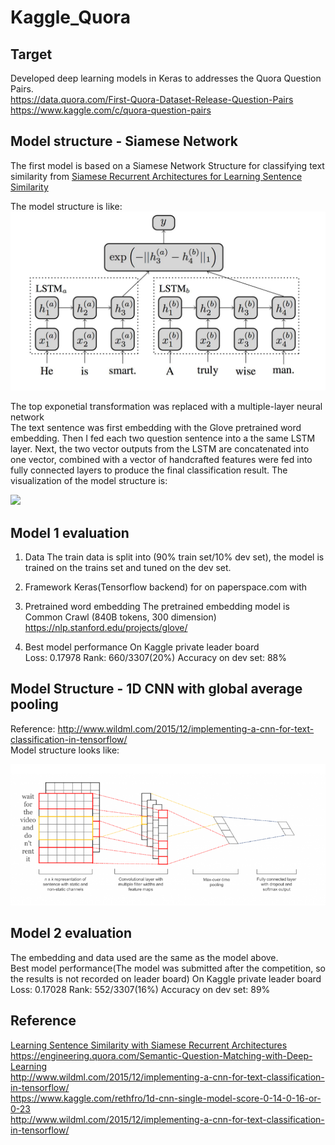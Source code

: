 # Kaggle_Quora

## Target
Developed deep learning models in Keras to addresses the Quora Question Pairs.<br>
https://data.quora.com/First-Quora-Dataset-Release-Question-Pairs<br>
https://www.kaggle.com/c/quora-question-pairs<br>

## Model structure - Siamese Network
The first model is based on a Siamese Network Structure for classifying text similarity from <a href="https://www.google.com/url?sa=t&rct=j&q=&esrc=s&source=web&cd=2&ved=0ahUKEwiqkPDo-J3WAhUJ64MKHZyBBvcQFggzMAE&url=https%3A%2F%2Fwww.aaai.org%2Focs%2Findex.php%2FAAAI%2FAAAI16%2Fpaper%2Fdownload%2F12195%2F12023&usg=AFQjCNEDeIU50_crbvc_VrK5qFfZAMS64A">Siamese Recurrent Architectures for Learning Sentence Similarity</a>

The model structure is like:
<img src="siamese_img.jpeg">

The top exponetial transformation was replaced with a multiple-layer neural network<br>
The text sentence was first embedding with the Glove pretrained word embedding. Then I fed each two question sentence into a the same LSTM layer. Next, the two vector outputs from the LSTM are concatenated into one vector, combined with a vector of handcrafted features were fed into fully connected layers to produce the final classification result.
The visualization of the model structure is:

<img src="model_1_img.jpeg">

## Model 1 evaluation
1. Data
The train data is split into (90% train set/10% dev set), the model is trained on the trains set and tuned on the dev set.

2. Framework
Keras(Tensorflow backend) for on paperspace.com with 

3. Pretrained word embedding
The pretrained embedding model is Common Crawl (840B tokens, 300 dimension)
https://nlp.stanford.edu/projects/glove/

4. Best model performance
On Kaggle private leader board<br>
Loss: 0.17978
Rank: 660/3307(20%)
Accuracy on dev set: 88%

## Model Structure - 1D CNN with global average pooling
Reference: http://www.wildml.com/2015/12/implementing-a-cnn-for-text-classification-in-tensorflow/<br>
Model structure looks like:

<img src="CNN_img.png">

## Model 2 evaluation 
The embedding and data used are the same as the model above.<br>
Best model performance(The model was submitted after the competition, so the results is not recorded on leader board)
On Kaggle private leader board<br>
Loss: 0.17028
Rank: 552/3307(16%)
Accuracy on dev set: 89%

## Reference
<a href="https://www.google.com/url?sa=t&rct=j&q=&esrc=s&source=web&cd=5&ved=0ahUKEwickJT52c_UAhVJ2IMKHdRXCuYQFgg6MAQ&url=https%3A%2F%2Fwww.cs.cmu.edu%2F~rsalakhu%2Fpapers%2Foneshot1.pdf&usg=AFQjCNEFB93X4PyZIriYa-iee1lL7250gQ&sig2=AExXqidnx0TpFyO1lb8dPA">Learning Sentence Similarity with Siamese Recurrent Architectures</a><br>
https://engineering.quora.com/Semantic-Question-Matching-with-Deep-Learning <br>
http://www.wildml.com/2015/12/implementing-a-cnn-for-text-classification-in-tensorflow/<br>
https://www.kaggle.com/rethfro/1d-cnn-single-model-score-0-14-0-16-or-0-23<br>
http://www.wildml.com/2015/12/implementing-a-cnn-for-text-classification-in-tensorflow/



